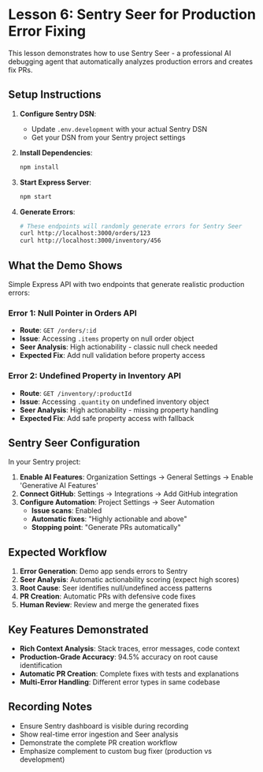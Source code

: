 # Lesson 6: Sentry Seer for Production Error Fixing

This lesson demonstrates how to use Sentry Seer - a professional AI debugging agent that automatically analyzes production errors and creates fix PRs.

## Setup Instructions

1. **Configure Sentry DSN**:
   - Update `.env.development` with your actual Sentry DSN
   - Get your DSN from your Sentry project settings

2. **Install Dependencies**:
   ```bash
   npm install
   ```

3. **Start Express Server**:
   ```bash
   npm start
   ```

4. **Generate Errors**:
   ```bash
   # These endpoints will randomly generate errors for Sentry Seer
   curl http://localhost:3000/orders/123
   curl http://localhost:3000/inventory/456
   ```

## What the Demo Shows

Simple Express API with two endpoints that generate realistic production errors:

### Error 1: Null Pointer in Orders API
- **Route**: `GET /orders/:id`
- **Issue**: Accessing `.items` property on null order object  
- **Seer Analysis**: High actionability - classic null check needed
- **Expected Fix**: Add null validation before property access

### Error 2: Undefined Property in Inventory API  
- **Route**: `GET /inventory/:productId`
- **Issue**: Accessing `.quantity` on undefined inventory object
- **Seer Analysis**: High actionability - missing property handling
- **Expected Fix**: Add safe property access with fallback

## Sentry Seer Configuration

In your Sentry project:

1. **Enable AI Features**: Organization Settings → General Settings → Enable 'Generative AI Features'
2. **Connect GitHub**: Settings → Integrations → Add GitHub integration
3. **Configure Automation**: Project Settings → Seer Automation
   - **Issue scans**: Enabled
   - **Automatic fixes**: "Highly actionable and above"  
   - **Stopping point**: "Generate PRs automatically"

## Expected Workflow

1. **Error Generation**: Demo app sends errors to Sentry
2. **Seer Analysis**: Automatic actionability scoring (expect high scores)
3. **Root Cause**: Seer identifies null/undefined access patterns
4. **PR Creation**: Automatic PRs with defensive code fixes
5. **Human Review**: Review and merge the generated fixes

## Key Features Demonstrated

- **Rich Context Analysis**: Stack traces, error messages, code context
- **Production-Grade Accuracy**: 94.5% accuracy on root cause identification
- **Automatic PR Creation**: Complete fixes with tests and explanations
- **Multi-Error Handling**: Different error types in same codebase

## Recording Notes

- Ensure Sentry dashboard is visible during recording
- Show real-time error ingestion and Seer analysis
- Demonstrate the complete PR creation workflow
- Emphasize complement to custom bug fixer (production vs development)